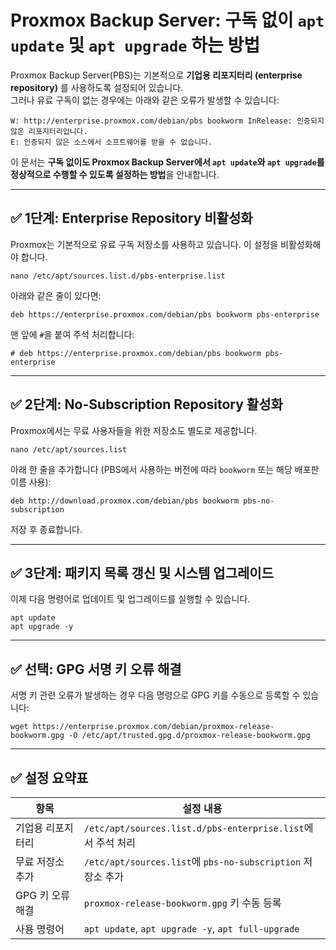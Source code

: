 # Proxmox Backup Server: 구독 없이 `apt update` 및 `apt upgrade` 하는 방법

Proxmox Backup Server(PBS)는 기본적으로 **기업용 리포지터리 (enterprise repository)** 를 사용하도록 설정되어 있습니다.  
그러나 유료 구독이 없는 경우에는 아래와 같은 오류가 발생할 수 있습니다:

```
W: http://enterprise.proxmox.com/debian/pbs bookworm InRelease: 인증되지 않은 리포지터리입니다.
E: 인증되지 않은 소스에서 소프트웨어를 받을 수 없습니다.
```

이 문서는 **구독 없이도 Proxmox Backup Server에서 `apt update`와 `apt upgrade`를 정상적으로 수행할 수 있도록 설정하는 방법**을 안내합니다.

---

## ✅ 1단계: Enterprise Repository 비활성화

Proxmox는 기본적으로 유료 구독 저장소를 사용하고 있습니다. 이 설정을 비활성화해야 합니다.

```
nano /etc/apt/sources.list.d/pbs-enterprise.list
```

아래와 같은 줄이 있다면:

```
deb https://enterprise.proxmox.com/debian/pbs bookworm pbs-enterprise
```

맨 앞에 `#`을 붙여 주석 처리합니다:

```
# deb https://enterprise.proxmox.com/debian/pbs bookworm pbs-enterprise
```

---

## ✅ 2단계: No-Subscription Repository 활성화

Proxmox에서는 무료 사용자들을 위한 저장소도 별도로 제공합니다.

```
nano /etc/apt/sources.list
```

아래 한 줄을 추가합니다 (PBS에서 사용하는 버전에 따라 `bookworm` 또는 해당 배포판 이름 사용):

```
deb http://download.proxmox.com/debian/pbs bookworm pbs-no-subscription
```

저장 후 종료합니다.

---

## ✅ 3단계: 패키지 목록 갱신 및 시스템 업그레이드

이제 다음 명령어로 업데이트 및 업그레이드를 실행할 수 있습니다.

```
apt update
apt upgrade -y
```

---

## ✅ 선택: GPG 서명 키 오류 해결

서명 키 관련 오류가 발생하는 경우 다음 명령으로 GPG 키를 수동으로 등록할 수 있습니다:

```
wget https://enterprise.proxmox.com/debian/proxmox-release-bookworm.gpg -O /etc/apt/trusted.gpg.d/proxmox-release-bookworm.gpg
```

---

## ✅ 설정 요약표

| 항목 | 설정 내용 |
|------|-----------|
| 기업용 리포지터리 | `/etc/apt/sources.list.d/pbs-enterprise.list`에서 주석 처리 |
| 무료 저장소 추가 | `/etc/apt/sources.list`에 `pbs-no-subscription` 저장소 추가 |
| GPG 키 오류 해결 | `proxmox-release-bookworm.gpg` 키 수동 등록 |
| 사용 명령어 | `apt update`, `apt upgrade -y`, `apt full-upgrade` |
